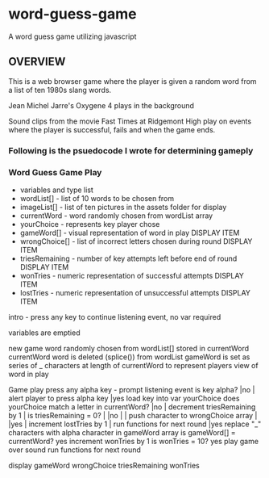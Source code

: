 # word-guess-game
A word guess game utilizing javascript
## OVERVIEW
This is a web browser game where the player is given a random word from a list of ten 1980s slang words.

Jean Michel Jarre's Oxygene 4 plays in the background

Sound clips from the movie Fast Times at Ridgemont High play on events where the player is successful, fails and when the game ends.

### Following is the psuedocode I wrote for determining gameply

### Word Guess Game Play

* variables and type list
* wordList[] - list of 10 words to be chosen from
* imageList[] - list of ten pictures in the assets folder for display
* currentWord - word randomly chosen from wordList array
* yourChoice - represents key player chose
* gameWord[] - visual representation of word in play			DISPLAY ITEM
* wrongChoice[] - list of incorrect letters chosen during round		DISPLAY ITEM
* triesRemaining - number of key attempts left before end of round	DISPLAY ITEM
* wonTries - numeric representation of successful attempts		DISPLAY ITEM
* lostTries - numeric representation of unsuccessful attempts		DISPLAY ITEM

intro - press any key to continue
listening event, no var required

variables are emptied

new game word randomly chosen from wordList[]
  stored in currentWord
currentWord word is deleted (splice()) from wordList
gameWord is set as series of _ characters at length of currentWord to represent players view of word in play

Game play
  press any alpha key - prompt listening event
   is key alpha?
    |no
    | alert player to press alpha key
    |yes
      load key into var yourChoice
      does yourChoice match a letter in currentWord?
       |no
       | decrement triesRemaining by 1
       |  is triesRemaining = 0?
       |   |no
       |   | push character to wrongChoice array
       |   |yes
       |     increment lostTries by 1
       |     run functions for next round
       |yes
         replace "_" characters with alpha character in gameWord array
         is gameWord[] = currentWord?
           yes
            increment wonTries by 1
             is wonTries = 10?
               yes
                play game over sound
	        run functions for next round

  display
    gameWord
    wrongChoice
    triesRemaining
    wonTries
